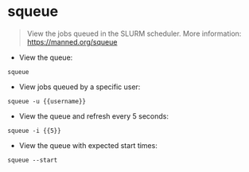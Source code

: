 # squeue

> View the jobs queued in the SLURM scheduler.
> More information: <https://manned.org/squeue>

- View the queue:

`squeue`

- View jobs queued by a specific user:

`squeue -u {{username}}`

- View the queue and refresh every 5 seconds:

`squeue -i {{5}}`

- View the queue with expected start times:

`squeue --start`
